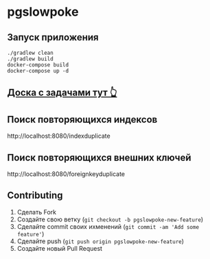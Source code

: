 # pgslowpoke

## Запуск приложения
```
./gradlew clean
./gradlew build
docker-compose build
docker-compose up -d
```

## <a href="https://trello.com/b/f9A6f24T/pgslowpoke">Доска с задачами тут 👆</a>

##  Поиск повторяющихся индексов

http://localhost:8080/indexduplicate

##  Поиск повторяющихся внешних ключей

http://localhost:8080/foreignkeyduplicate


## Contributing

1. Сделать Fork
2. Создайте свою ветку (`git checkout -b pgslowpoke-new-feature`)
3. Сделайте commit своих ихменений  (`git commit -am 'Add some feature'`)
4. Сделайте push (`git push origin pgslowpoke-new-feature`)
5. Создайте новый Pull Request

